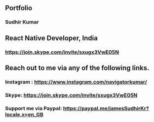 ## Portfolio

### Sudhir Kumar
##  React Native Developer, India

### https://join.skype.com/invite/sxugx3VwE05N

## Reach out to me via any of the following links. 

### Instagram : https://www.instagram.com/navigatorkumar/

### Skype: https://join.skype.com/invite/sxugx3VwE05N

### Support me via Paypal: https://paypal.me/jamesSudhirKr?locale.x=en_GB
